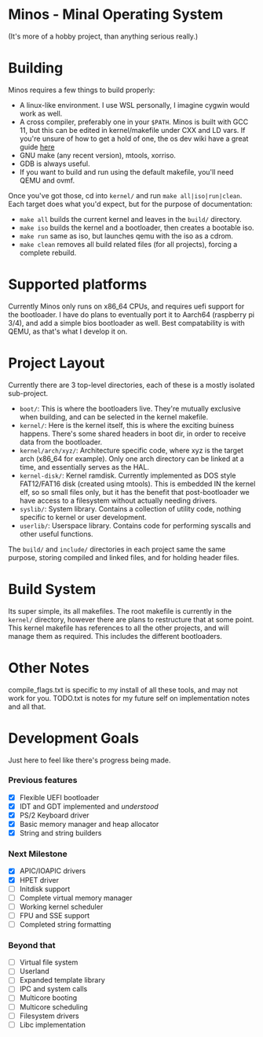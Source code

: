 # Minos - Minal Operating System
(It's more of a hobby project, than anything serious really.)

# Building
Minos requires a few things to build properly:
- A linux-like environment. I use WSL personally, I imagine cygwin would work as well.
- A cross compiler, preferably one in your `$PATH`. Minos is built with GCC 11, but this can be edited in kernel/makefile under CXX and LD vars. If you're unsure of how to get a hold of one, the os dev wiki have a great guide [here](https://wiki.osdev.org/GCC_Cross-Compiler)
- GNU make (any recent version), mtools, xorriso.
- GDB is always useful.
- If you want to build and run using the default makefile, you'll need QEMU and ovmf.

Once you've got those, cd into `kernel/` and run `make all|iso|run|clean`. 
Each target does what you'd expect, but for the purpose of documentation:
- `make all` builds the current kernel and leaves in the `build/` directory.
- `make iso` builds the kernel and a bootloader, then creates a bootable iso.
- `make run` same as iso, but launches qemu with the iso as a cdrom.
- `make clean` removes all build related files (for all projects), forcing a complete rebuild.

# Supported platforms
Currently Minos only runs on x86_64 CPUs, and requires uefi support for the bootloader.
I have do plans to eventually port it to Aarch64 (raspberry pi 3/4), and add a simple bios bootloader as well.
Best compatability is with QEMU, as that's what I develop it on.

# Project Layout
Currently there are 3 top-level directories, each of these is a mostly isolated sub-project.
- `boot/`: This is where the bootloaders live. They're mutually exclusive when building, and can be selected in the kernel makefile. 
- `kernel/`: Here is the kernel itself, this is where the exciting buiness happens. There's some shared headers in boot dir, in order to receive data from the bootloader.
- `kernel/arch/xyz/`: Architecture specific code, where xyz is the target arch (x86_64 for example). Only one arch directory can be linked at a time, and essentially serves as the HAL.
- `kernel-disk/`: Kernel ramdisk. Currently implemented as DOS style FAT12/FAT16 disk (created using mtools). This is embedded IN the kernel elf, so so small files only, but it has the benefit that post-bootloader we have access to a filesystem without actually needing drivers.
- `syslib/`: System library. Contains a collection of utility code, nothing specific to kernel or user development.
- `userlib/`: Userspace library. Contains code for performing syscalls and other useful functions. 

The `build/` and `include/` directories in each project same the same purpose, storing compiled and linked files, and for holding header files.

# Build System
Its super simple, its all makefiles. The root makefile is currently in the `kernel/` directory, 
however there are plans to restructure that at some point.
This kernel makefile has references to all the other projects, and will manage them as required.
This includes the different bootloaders.

# Other Notes
compile_flags.txt is specific to my install of all these tools, and may not work for you.
TODO.txt is notes for my future self on implementation notes and all that.

# Development Goals
Just here to feel like there's progress being made.

### Previous features
- [x] Flexible UEFI bootloader
- [x] IDT and GDT implemented and *understood*
- [x] PS/2 Keyboard driver
- [x] Basic memory manager and heap allocator
- [x] String and string builders

### Next Milestone
- [x] APIC/IOAPIC drivers
- [x] HPET driver
- [ ] Initdisk support
- [ ] Complete virtual memory manager
- [ ] Working kernel scheduler
- [ ] FPU and SSE support
- [ ] Completed string formatting

### Beyond that
- [ ] Virtual file system
- [ ] Userland
- [ ] Expanded template library
- [ ] IPC and system calls
- [ ] Multicore booting
- [ ] Multicore scheduling
- [ ] Filesystem drivers
- [ ] Libc implementation
